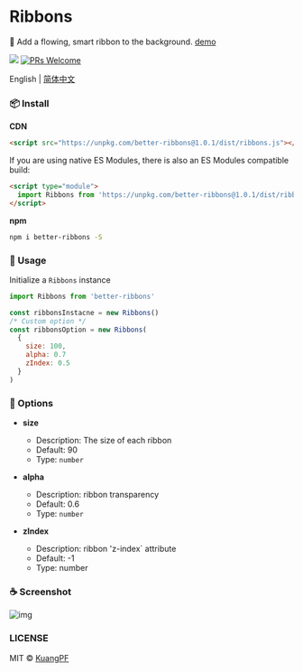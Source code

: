 # Ribbons

🌈 Add a flowing, smart ribbon to the background. [demo](https://kuangpf.com/ribbons/example/index.html)

![](https://img.shields.io/npm/v/better-ribbons.svg?style=flat)
[![PRs Welcome](https://img.shields.io/badge/PRs-welcome-brightgreen.svg?style=flat)](http://makeapullrequest.com)


English | [简体中文](./README-zh_CN.md)

### 📦 Install

**CDN**

```html
<script src="https://unpkg.com/better-ribbons@1.0.1/dist/ribbons.js"></script>
```

If you are using native ES Modules, there is also an ES Modules compatible build:

```html
<script type="module">
  import Ribbons from 'https://unpkg.com/better-ribbons@1.0.1/dist/ribbons.esm.js'
</script>
```

**npm**

```bash
npm i better-ribbons -S
```

### 🔨 Usage

Initialize a `Ribbons` instance

```javascript
import Ribbons from 'better-ribbons'

const ribbonsInstacne = new Ribbons()
/* Custom option */
const ribbonsOption = new Ribbons(
  {
    size: 100,
    alpha: 0.7
    zIndex: 0.5
  }
)
```

### 🍺 Options

- **size**
  - Description: The size of each ribbon
  - Default: 90
  - Type: `number`

- **alpha**
  - Description: ribbon transparency
  - Default: 0.6
  - Type: `number`

- **zIndex**
  - Description: ribbon 'z-index` attribute
  - Default: -1
  - Type: number

### ☕️ Screenshot

![img](https://user-images.githubusercontent.com/20694238/62418877-b5a7a500-b6a6-11e9-9e35-6823849be800.gif)

### LICENSE

MIT © [KuangPF](https://kuangpf.com/)
